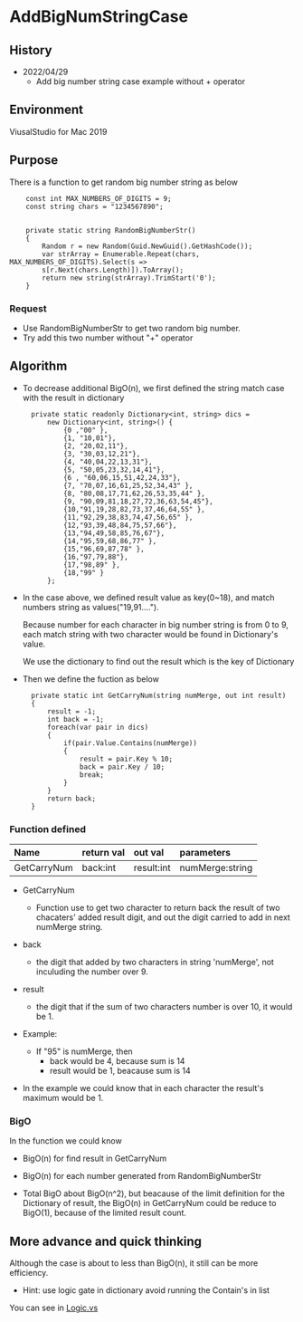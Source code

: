 # AddBigNumStringCase

## History

* 2022/04/29
    * Add big number string case example without + operator


## Environment
ViusalStudio for Mac 2019

## Purpose

There is a function to get random big number string as below

        const int MAX_NUMBERS_OF_DIGITS = 9;
        const string chars = "1234567890";

        
        private static string RandomBigNumberStr()
        {
            Random r = new Random(Guid.NewGuid().GetHashCode());
            var strArray = Enumerable.Repeat(chars, MAX_NUMBERS_OF_DIGITS).Select(s =>
            s[r.Next(chars.Length)]).ToArray();
            return new string(strArray).TrimStart('0');
        }

### Request
* Use RandomBigNumberStr to get two random big number.
* Try add this two number without "+" operator

## Algorithm

* To decrease additional BigO(n), we first defined the string match case with the result in dictionary

        private static readonly Dictionary<int, string> dics =
            new Dictionary<int, string>() {
                {0 ,"00" },
                {1, "10,01"},
                {2, "20,02,11"},
                {3, "30,03,12,21"},
                {4, "40,04,22,13,31"},
                {5, "50,05,23,32,14,41"},
                {6 , "60,06,15,51,42,24,33"},
                {7, "70,07,16,61,25,52,34,43" },
                {8, "80,08,17,71,62,26,53,35,44" },
                {9, "90,09,81,18,27,72,36,63,54,45"},
                {10,"91,19,28,82,73,37,46,64,55" },
                {11,"92,29,38,83,74,47,56,65" },
                {12,"93,39,48,84,75,57,66"},
                {13,"94,49,58,85,76,67"},
                {14,"95,59,68,86,77" },
                {15,"96,69,87,78" },
                {16,"97,79,88"},
                {17,"98,89" },
                {18,"99" }
            };

* <p>In the case above, we defined result value as key(0~18), and match numbers string as values("19,91....").</p> <p>Because number for each character in big number string is from 0 to 9, each match string with two character would be found in Dictionary's value.<p>We use the dictionary to find out the result which is the key of Dictionary</p>


* Then we define the fuction as below
        
        private static int GetCarryNum(string numMerge, out int result)
        {
            result = -1;
            int back = -1;
            foreach(var pair in dics)
            {
                if(pair.Value.Contains(numMerge))
                {
                    result = pair.Key % 10;
                    back = pair.Key / 10;
                    break;
                }
            }
            return back;
        }

### Function defined
|Name|return val|out val|parameters|
|:--|:--|:--|:--|
|GetCarryNum|back:int|result:int|numMerge:string|

* GetCarryNum
  * Function use to get two character to return back the result of two chacaters' added result digit, and out the digit carried to add in next numMerge string.

* back
  * the digit that added by two characters in string 'numMerge', not inculuding the number over 9.

* result
  * the digit that if the sum of two characters number is over 10, it would be 1.

* Example:
  * If "95" is numMerge, then
    * back would be 4, because sum is 14
    * result would be 1, beacause sum is 14

* In the example we could know that in each character the result's maximum would be 1.


### BigO

In the function we could know
* BigO(n) for find result in GetCarryNum
* BigO(n) for each number generated from RandomBigNumberStr

* Total BigO about BigO(n^2), but beacause of the limit definition for the Dictionary of result, the BigO(n) in GetCarryNum could be reduce to BigO(1), because of the limited result count. 


## More advance and quick thinking
Although the case is about to less than BigO(n), it still can be more efficiency.

* Hint: use logic gate in dictionary avoid running the Contain's in list

You can see in [Logic.vs](https://github.com/GINGFREES/AddBigNumStringCase/blob/main/TestAdd/TestAdd/Logic.cs)



